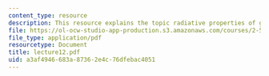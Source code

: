 ```yaml
---
content_type: resource
description: This resource explains the topic radiative properties of gases.
file: https://ol-ocw-studio-app-production.s3.amazonaws.com/courses/2-58j-radiative-transfer-spring-2006/a3af4946683a87362e4c76dfebac4051_lecture12.pdf
file_type: application/pdf
resourcetype: Document
title: lecture12.pdf
uid: a3af4946-683a-8736-2e4c-76dfebac4051
---
```

